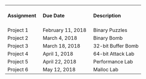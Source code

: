 <!--
|Assignment     | Due Date | Description |
|---------|:---------|:-----|
|Project 1   | February 11, 2018 | Binary Puzzles |
|Project 2   | March 4, 2018 | Binary Bomb |
|Project 3   | March 18, 2018 | 32-bit Buffer Bomb |
|Project 4   | April 1, 2018 | 64-bit Attack Lab |
|Project 5   | April 22, 2018 | Performance Lab |
|Project 6   | May 12, 2018 | Malloc Lab | -->

<table border="0">
  <tbody>
    <tr>
      <td width="100"><strong><h4>Assignment</h4></strong></td>
      <td width="150"><strong><h4>Due Date</h4></strong></td>
      <td><strong><h4>Description</h4></strong></td>
    </tr>
    <tr>
      <td>Project 1</td>
      <td>February 11, 2018</td>
      <td>Binary Puzzles</td>
    </tr>
    <tr>
      <td>Project 2</td>
      <td>March 4, 2018</td>
      <td>Binary Bomb</td>
    </tr>
    <tr>
      <td>Project 3</td>
      <td>March 18, 2018</td>
      <td>32-bit Buffer Bomb</td>
    </tr>
    <tr>
      <td>Project 4</td>
      <td>April 1, 2018</td>
      <td>64-bit Attack Lab</td>
    </tr>
    <tr>
      <td>Project 5</td>
      <td>April 22, 2018</td>
      <td>Performance Lab</td>
    </tr>
    <tr>
      <td>Project 6</td>
      <td>May 12, 2018</td>
      <td>Malloc Lab</td>
    </tr>
  </tbody>
</table>  
